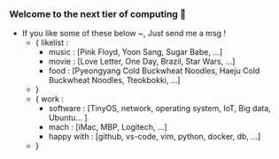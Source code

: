 ### Welcome to the next tier of computing 👋
- If you like some of these below ~, Just send me a msg !
  - { likelist :
    - music : [Pink Floyd, Yoon Sang, Sugar Babe, ...]
    - movie : [Love Letter, One Day, Brazil, Star Wars, ...]
    - food : [Pyeongyang Cold Buckwheat Noodles, Haeju Cold Buckwheat Noodles, Tteokbokki, ...]
  - }
  - { work :
    - software : [TinyOS, network, operating system, IoT, Big data, Ubuntu... ]
    - mach : [iMac, MBP, Logitech, ...] 
    - happy with : [github, vs-code, vim, python, docker, db, ...]
  - }  
  
<!--
**jeonghoonkang/jeonghoonkang** is a ✨ _special_ ✨ repository because its `README.md` (this file) appears on your GitHub profile.

Here are some ideas to get you started:

- 🔭 I’m currently working on ...
- 🌱 I’m currently learning ...
- 👯 I’m looking to collaborate on ...
- 🤔 I’m looking for help with ...
- 💬 Ask me about ...
- 📫 How to reach me: ...
- 😄 Pronouns: ...
- ⚡ Fun fact: ...
-->

